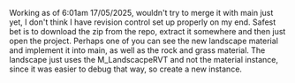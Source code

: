 Working as of 6:01am 17/05/2025, wouldn't try to merge it with main just yet, I don't think I have revision control set up properly on my end.
Safest bet is to download the zip from the repo, extract it somewhere and then just open the project. Perhaps one of you can see the new landscape material and implement it into main, as well as the rock and grass material.
The landscape just uses the M_LandscacpeRVT and not the material instance, since it was easier to debug that way, so create a new instance.
